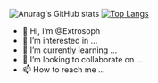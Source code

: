 ![Anurag's GitHub stats](https://github-readme-stats.vercel.app/api?username=Extrosoph&show_icons=true&theme=gruvbox)
[![Top Langs](https://github-readme-stats.vercel.app/api/top-langs/?username=Extrosoph)](https://github.com/anuraghazra/github-readme-stats)


- 👋 Hi, I’m @Extrosoph
- 👀 I’m interested in ...
- 🌱 I’m currently learning ...
- 💞️ I’m looking to collaborate on ...
- 📫 How to reach me ...

<!---
Extrosoph/Extrosoph is a ✨ special ✨ repository because its `README.md` (this file) appears on your GitHub profile.
You can click the Preview link to take a look at your changes.
--->
